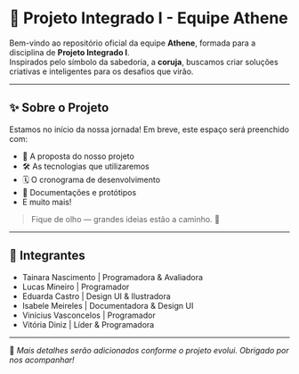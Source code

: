 # 🦉 Projeto Integrado I - Equipe Athene

Bem-vindo ao repositório oficial da equipe **Athene**, formada para a disciplina de **Projeto Integrado I**.  
Inspirados pelo símbolo da sabedoria, a **coruja**, buscamos criar soluções criativas e inteligentes para os desafios que virão.

---

## ✨ Sobre o Projeto

Estamos no início da nossa jornada! Em breve, este espaço será preenchido com:

- 📌 A proposta do nosso projeto  
- 🛠️ As tecnologias que utilizaremos  
- 🗓️ O cronograma de desenvolvimento  
- 📄 Documentações e protótipos  
- E muito mais!

> Fique de olho — grandes ideias estão a caminho. 👀

---

## 👥 Integrantes

- Tainara Nascimento | Programadora & Avaliadora
- Lucas Mineiro | Programador
- Eduarda Castro | Design UI & Ilustradora  
- Isabele Meireles | Documentadora & Design UI 
- Vinícius Vasconcelos | Programador
- Vitória Diniz | Líder & Programadora

---

📌 *Mais detalhes serão adicionados conforme o projeto evolui. Obrigado por nos acompanhar!*
